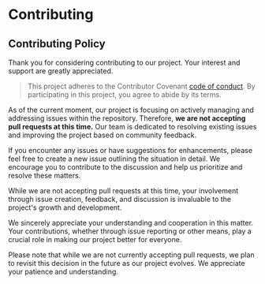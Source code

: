 # Contributing

## Contributing Policy

Thank you for considering contributing to our project. Your interest and support are greatly appreciated.

> This project adheres to the Contributor Covenant [code of conduct](./CODE_OF_CONDUCT.md). By participating in this project, you agree to abide by its terms.

As of the current moment, our project is focusing on actively managing and addressing issues within the repository. Therefore, **we are not accepting pull requests at this time.** Our team is dedicated to resolving existing issues and improving the project based on community feedback.

If you encounter any issues or have suggestions for enhancements, please feel free to create a new issue outlining the situation in detail. We encourage you to contribute to the discussion and help us prioritize and resolve these matters.

While we are not accepting pull requests at this time, your involvement through issue creation, feedback, and discussion is invaluable to the project's growth and development.

We sincerely appreciate your understanding and cooperation in this matter. Your contributions, whether through issue reporting or other means, play a crucial role in making our project better for everyone.

Please note that while we are not currently accepting pull requests, we plan to revisit this decision in the future as our project evolves. We appreciate your patience and understanding.

<!--

## Getting Started 

First, create a fork of the [BBVA/open-cells](https://github.com/BBVA/open-cells) repository by hitting the `fork` button on the GitHub page.

Next, clone your fork onto your computer (replacing YOUR_USERNAME with your actual GitHub username).

```sh
git clone git@github.com:YOUR_USERNAME/open-cells.git
```

Once cloning is complete, change directory to the repository and add the Open Web Components project as a remote.

```sh
cd open-cells
git remote add upstream git@github.com:BBVA/open-cells.git
```

## Preparing Your Local Environment for Development

Now that you have cloned the repository, ensure you have Node 18+ installed, then run the following command to set up the development environment.

```sh
npm install
```

This will download and install all packages needed.

## Making Your Changes

First, update your fork with the latest code from upstream, then create a new branch for your work.

```sh
git checkout master
git pull upstream master --rebase
git checkout -b my-awesome-fix
```

### Linting

Commits are linted using precommit hooks, meaning that any code that raises a linting error cannot be committed. In order to help avoid that, we recommend using an IDE or editor with an ESLint plugin in order to streamline the development process. Plugins are available for all the popular editors. For more information see [ESLint Integrations](https://eslint.org/docs/user-guide/integrations)

### Running Tests on Core

To run the tests of core package, it's recommended to `cd` into the package directory and then using `npm test` to run them. This way you're only running tests of that specific package.

### Creating a Changeset

If you made changes for which you want to trigger a release, you need to create a changeset.
This documents your intent to release and allows you to specify a message that will be put into the changelog(s) of the package(s).

[More information on changesets](https://github.com/atlassian/changesets)

To create a changeset, run:

```sh
npx changeset
```

Use the menu to select for which packages you need a release, and then select what kind of release. For the release type, we follow [Semantic Versioning](https://semver.org/), so please take a look if you're unfamiliar.

In short:

- A documentation change or similar chore usually does not require a release
- A bugfix requires a patch
- A new feature (feat) requires a minor
- A breaking change requires a major

Exceptions:

- For alpha (<1.0.0), bugfixes and feats are both patches, and breaking changes are allowed as minors.
- For release-candidate and other special cases, other rules may follow.

## Committing Your Changes

Commit messages must follow the [conventional commit format](https://www.conventionalcommits.org/en/v1.0.0/).
Open Cells uses the package name as the scope. So for example if you fix a _terrible bug_ in the package `@open-cells/core`, the commit message should look like this:

```sh
fix(core): fix terrible bug
```

## Create a Pull Request

After you commit your changes, it's time to push your branch.

```sh
git push -u origin my-awesome-fix
```

After a successful push, visit your fork on GitHub. You should see a button that will allow you to create a pull request.

-->
